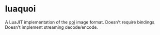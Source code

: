 luaquoi
========
A LuaJIT implementation of the [qoi](https://github.com/phoboslab/qoi) image format. Doesn't require bindings. Doesn't implement streaming decode/encode.